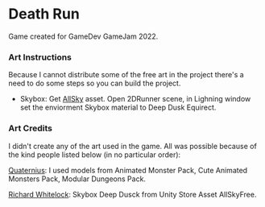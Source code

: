# Death Run 
Game created for GameDev GameJam 2022.

### Art Instructions
Because I cannot distribute some of the free art in the project there's 
a need to do some steps so you can build the project.

- Skybox: Get [AllSky](https://assetstore.unity.com/packages/2d/textures-materials/sky/allsky-free-10-sky-skybox-set-146014) asset. Open 2DRunner scene, in Lighning window set the enviorment Skybox material to Deep Dusk Equirect.

### Art Credits 
I didn't create any of the art used in the game. All was possible because of the kind people listed below (in no particular order):

[Quaternius](https://quaternius.com):
I used models from Animated Monster Pack, Cute Animated Monsters Pack, Modular Dungeons Pack.

[Richard Whitelock](http://www.richardwhitelock.com): Skybox Deep Dusck from Unity Store Asset AllSkyFree.
